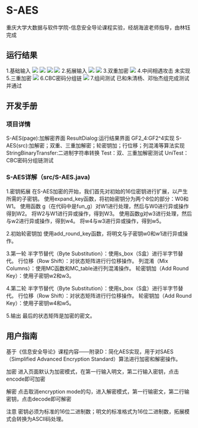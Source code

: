 # S-AES
重庆大学大数据与软件学院-信息安全导论课程实验，经胡海波老师指导，由林钰完成

## 运行结果
1.基础输入
![](https://lyricardo.oss-cn-chengdu.aliyuncs.com/S-AES/1.png)
![](https://lyricardo.oss-cn-chengdu.aliyuncs.com/S-AES/2.png)
![](https://lyricardo.oss-cn-chengdu.aliyuncs.com/S-AES/3.png)
![](https://lyricardo.oss-cn-chengdu.aliyuncs.com/S-AES/4.png)
2.拓展输入
![](https://lyricardo.oss-cn-chengdu.aliyuncs.com/S-AES/5.png)
![](https://lyricardo.oss-cn-chengdu.aliyuncs.com/S-AES/6.png)
3.双重加密
![](https://lyricardo.oss-cn-chengdu.aliyuncs.com/S-AES/7.png)
4.中间相遇攻击
未实现
5.三重加密
![](https://lyricardo.oss-cn-chengdu.aliyuncs.com/S-AES/8.png)
6.CBC密码分组链
![](https://lyricardo.oss-cn-chengdu.aliyuncs.com/S-AES/9.png)
7.组间测试
已和朱清杨、邓怡杰组完成测试并通过

## 开发手册
### 项目详情
S-AES(page):加解密界面
ResultDialog:运行结果界面
GF2_4:GF2^4实现
S-AES(src):加解密；双重、三重加解密；轮密钥加；行位移；列混淆等算法实现
StringBinaryTransfer:二进制字符串转换
Test：双、三重加解密测试
UniTest：CBC密码分组链测试

### S-AES详解（src/S-AES.java)
1.密钥拓展
在S-AES加密的开始，我们首先对初始的16位密钥进行扩展，以产生所需的子密钥。
使用expand_key函数，将初始密钥分为两个8位的部分：W0和W1。
使用函数 g（在代码中是fun_g）对W1进行处理，然后与W0进行异或操作得到W2。
将W2与W1进行异或操作，得到W3。 使用函数g对w3进行处理，然后与w2进行异或操作，得到w4。
将w4与w3进行异或操作，得到w5。

2.初始轮密钥加
使用add_round_key函数，将明文与子密钥w0和w1进行异或操作。

3.第一轮
半字节替代（Byte Substitution）：使用s_box（S盒）进行半字节替代。 行位移（Row Shift）：对状态矩阵进行行位移操作。
列混淆（Mix Columns）：使用MC函数和MC_table进行列混淆操作。
轮密钥加（Add Round Key）：使用子密钥w2和w3。

4.第二轮
半字节替代（Byte Substitution）：使用s_box（S盒）进行半字节替代。
行位移（Row Shift）：对状态矩阵进行行位移操作。 轮密钥加（Add Round Key）：使用子密钥w4和w5。

5.输出
最后的状态矩阵是加密的密文。

## 用户指南
基于《信息安全导论》课程内容——附录D：简化AES实现，用于对SAES（Simplified Advanced Encryption Standard）算法进行加密和解密操作。

加密
进入页面默认为加密模式，在第一行输入明文，第二行输入密钥，点击encode即可加密

解密
点击取消encryption mode的勾，进入解密模式，第一行输密文，第二行输密钥，点击decode即可解密

注意
密钥必须为标准的16位二进制数；明文的标准格式为16位二进制数，拓展模式会转换为ASCII码处理。
